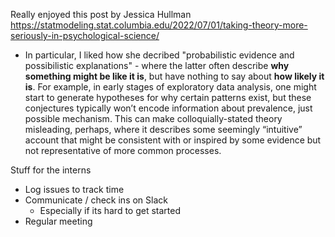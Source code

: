 Really enjoyed this post by Jessica Hullman https://statmodeling.stat.columbia.edu/2022/07/01/taking-theory-more-seriously-in-psychological-science/ 
- In particular, I liked how she decribed "probabilistic evidence and possibilistic explanations" 
		- where the latter often describe **why something might be like it is**, but have nothing to say about **how likely it is**. For example, in early stages of exploratory data analysis, one might start to generate hypotheses for why certain patterns exist, but these conjectures typically won’t encode information about prevalence, just possible mechanism. This can make colloquially-stated theory misleading, perhaps, where it describes some seemingly “intuitive” account that might be consistent with or inspired by some evidence but not representative of more common processes. 



Stuff for the interns 
- Log issues to track time 
- Communicate / check ins on Slack 
	- Especially if its hard to get started 
- Regular meeting 